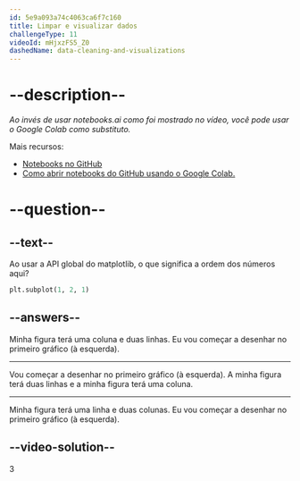 ```yaml
---
id: 5e9a093a74c4063ca6f7c160
title: Limpar e visualizar dados
challengeType: 11
videoId: mHjxzFS5_Z0
dashedName: data-cleaning-and-visualizations
---
```


# --description--

*Ao invés de usar notebooks.ai como foi mostrado no vídeo, você pode usar o Google Colab como substituto.*

Mais recursos:

-   [Notebooks no GitHub](https://github.com/ine-rmotr-curriculum/data-cleaning-rmotr-freecodecamp)
-   [Como abrir notebooks do GitHub usando o Google Colab.](https://colab.research.google.com/github/googlecolab/colabtools/blob/master/notebooks/colab-github-demo.ipynb)

# --question--

## --text--

Ao usar a API global do matplotlib, o que significa a ordem dos números aqui?

```py
plt.subplot(1, 2, 1)
```

## --answers--

Minha figura terá uma coluna e duas linhas. Eu vou começar a desenhar no primeiro gráfico (à esquerda).

---

Vou começar a desenhar no primeiro gráfico (à esquerda). A minha figura terá duas linhas e a minha figura terá uma coluna.

---

Minha figura terá uma linha e duas colunas. Eu vou começar a desenhar no primeiro gráfico (à esquerda).

## --video-solution--

3

